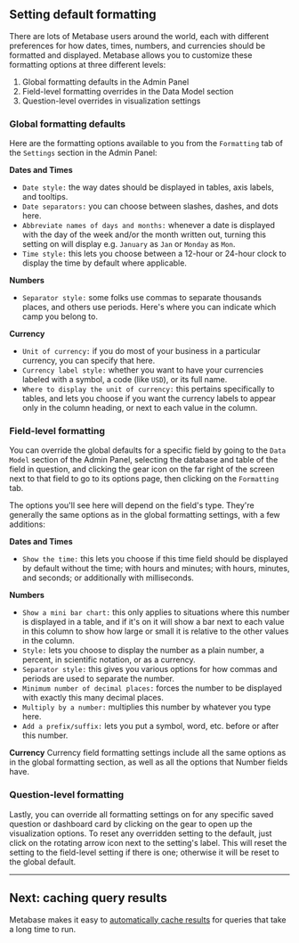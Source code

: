 ## Setting default formatting

There are lots of Metabase users around the world, each with different preferences for how dates, times, numbers, and currencies should be formatted and displayed. Metabase allows you to customize these formatting options at three different levels:

1. Global formatting defaults in the Admin Panel
2. Field-level formatting overrides in the Data Model section
3. Question-level overrides in visualization settings

### Global formatting defaults
Here are the formatting options available to you from the `Formatting` tab of the `Settings` section in the Admin Panel:

**Dates and Times**
* `Date style:` the way dates should be displayed in tables, axis labels, and tooltips.
* `Date separators:` you can choose between slashes, dashes, and dots here.
* `Abbreviate names of days and months:` whenever a date is displayed with the day of the week and/or the month written out, turning this setting on will display e.g. `January` as `Jan` or `Monday` as `Mon`.
* `Time style:` this lets you choose between a 12-hour or 24-hour clock to display the time by default where applicable.

**Numbers**
* `Separator style:` some folks use commas to separate thousands places, and others use periods. Here's where you can indicate which camp you belong to.

**Currency**
* `Unit of currency:` if you do most of your business in a particular currency, you can specify that here.
* `Currency label style:` whether you want to have your currencies labeled with a symbol, a code (like `USD`), or its full name.
* `Where to display the unit of currency:` this pertains specifically to tables, and lets you choose if you want the currency labels to appear only in the column heading, or next to each value in the column.

### Field-level formatting
You can override the global defaults for a specific field by going to the `Data Model` section of the Admin Panel, selecting the database and table of the field in question, and clicking the gear icon on the far right of the screen next to that field to go to its options page, then clicking on the `Formatting` tab.

The options you'll see here will depend on the field's type. They're generally the same options as in the global formatting settings, with a few additions:

**Dates and Times**
* `Show the time:` this lets you choose if this time field should be displayed by default without the time; with hours and minutes; with hours, minutes, and seconds; or additionally with milliseconds.

**Numbers**
* `Show a mini bar chart:` this only applies to situations where this number is displayed in a table, and if it's on it will show a bar next to each value in this column to show how large or small it is relative to the other values in the column.
* `Style:` lets you choose to display the number as a plain number, a percent, in scientific notation, or as a currency.
* `Separator style:` this gives you various options for how commas and periods are used to separate the number.
* `Minimum number of decimal places:` forces the number to be displayed with exactly this many decimal places.
* `Multiply by a number:` multiplies this number by whatever you type here.
* `Add a prefix/suffix:` lets you put a symbol, word, etc. before or after this number.

**Currency**
Currency field formatting settings include all the same options as in the global formatting section, as well as all the options that Number fields have.

### Question-level formatting
Lastly, you can override all formatting settings on for any specific saved question or dashboard card by clicking on the gear to open up the visualization options. To reset any overridden setting to the default, just click on the rotating arrow icon next to the setting's label. This will reset the setting to the field-level setting if there is one; otherwise it will be reset to the global default.

---

## Next: caching query results
Metabase makes it easy to [automatically cache results](14-caching.md) for queries that take a long time to run.
